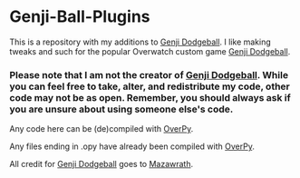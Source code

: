 # Genji-Ball-Plugins
This is a repository with my additions to [Genji Dodgeball](https://github.com/Mazawrath/Overwatch-Genji-Dodgeball).
I like making tweaks and such for the popular Overwatch custom game [Genji Dodgeball](https://github.com/Mazawrath/Overwatch-Genji-Dodgeball).

### **Please note that I am not the creator of [Genji Dodgeball](https://github.com/Mazawrath/Overwatch-Genji-Dodgeball). While you can feel free to take, alter, and redistribute my code, other code may not be as open. Remember, you should always ask if you are unsure about using someone else's code.**

Any code here can be (de)compiled with [OverPy](https://github.com/Zezombye/overpy).

Any files ending in .opy have already been compiled with [OverPy](https://github.com/Zezombye/overpy).

All credit for [Genji Dodgeball](https://github.com/Mazawrath/Overwatch-Genji-Dodgeball) goes to [Mazawrath](https://github.com/Mazawrath).
